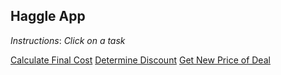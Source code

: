 ## Haggle App

*Instructions*: _Click on a task_ 

[Calculate Final Cost]()
[Determine Discount]()
[Get New Price of Deal]()
